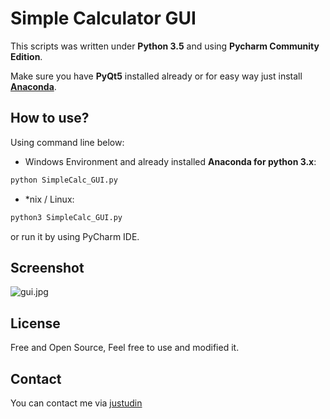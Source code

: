 Simple Calculator GUI
=========================

This scripts was written under **Python 3.5** and using **Pycharm Community Edition**.

Make sure you have **PyQt5** installed already or for easy way just install [**Anaconda**](https://www.continuum.io/downloads).

How to use?
-----------
Using command line below:
- Windows Environment and already installed **Anaconda for python 3.x**:
```bash
python SimpleCalc_GUI.py
```
- *nix / Linux:
```bash
python3 SimpleCalc_GUI.py
```

or run it by using PyCharm IDE.

Screenshot
-----------
![gui.jpg](gui.JPG)

License
--------
Free and Open Source, Feel free to use and modified it.

Contact
-------
You can contact me via [justudin](http://justudin.com)
